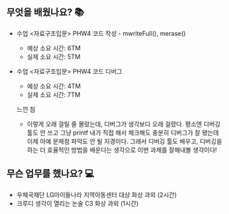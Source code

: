 ## 무엇을 배웠나요? 📚
- 수업 <자료구조입문> PHW4 코드 작성 - mwriteFull(), merase()
    - 예상 소요 시간: 6TM
    - 실제 소요 시간: 5TM

- 수업 <자료구조입문> PHW4 코드 디버그
    - 예상 소요 시간: 4TM
    - 실제 소요 시간: 7TM

    느낀 점
    - 이렇게 오래 걸릴 줄 몰랐는데, 디버그가 생각보다 오래 걸렸다. 평소엔 디버깅 툴도 안 쓰고 그냥 printf 내가 직접 해서 체크해도 충분히 디버그가 잘 됐는데 이제 아예 문제점 파악도 안 될 지경이다. 그래서 디버깅 툴도 배우고, 디버깅을 하는 더 효율적인 방법을 배운다는 생각으로 이번 과제를 잘해내볼 생각이다!

## 무슨 업무를 했나요? 💻
- 우체국재단 LG아이들나라 지역아동센터 대상 화상 과외 (2시간)
- 크루디 생각이 열리는 논술 C3 화상 과외 (1시간)
